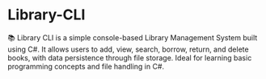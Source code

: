 # Library-CLI
📚 Library CLI is a simple console-based Library Management System built using C#. It allows users to add, view, search, borrow, return, and delete books, with data persistence through file storage. Ideal for learning basic programming concepts and file handling in C#.
